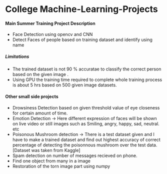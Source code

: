 # College Machine-Learning-Projects
<h4> Main Summer Training Project Description</h4>
<ul>
  <li>Face Detection using opencv and CNN</li>
  <li> Detect Faces of people based on training dataset and identify using name </li>
</ul>
<h5><stong> Limitations </strong></h5>
<ul>
  <li> The trained dataset is not 90 % accuratae to classify the correct person based on the given image .</li>
  <li> Using GPU the training time required to complete whole training process is about 5 hrs based on 500 given image datasets. </li> 
</ul>
<h4>Other small side projects</h4>
<ul>
  <li>Drowsiness Detection based on given threshold value of eye closeness for certain  amount of time. </li>
  <li>Emotion Detection -> Here different expression of faces will be shown on live video or still images such as Smiling, angry, happy, sad, neutral. etc </li>
  <li> Poisonous Mushroom detection -> There is a test dataset given and I have to make a trained dataset and find out highest accuracy of correct percentage of detecting the poisonnous mushroom over the test data. [Dataset was taken from Kaggle]</li> 
  <li> Spam detection on number of messages recieved on phone. </li>
  <li> Find one object from many in a image </li>
  <li> Restoration of the torn image part using numpy </li>
</ul>  

